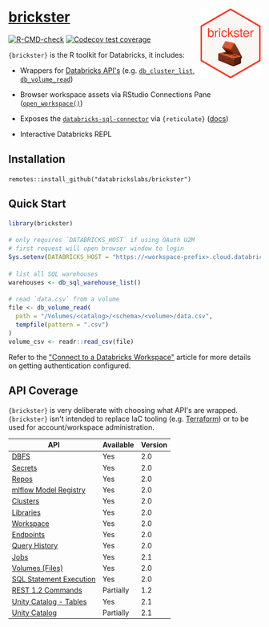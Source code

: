 # [brickster](https://databrickslabs.github.io/brickster/) <a href='https://databrickslabs.github.io/brickster/'><img src="man/figures/logo.png" align="right" height="139"/></a>

<!-- badges: start -->

[![R-CMD-check](https://github.com/databrickslabs/brickster/workflows/R-CMD-check/badge.svg)](https://github.com/databrickslabs/brickster/actions) [![Codecov test coverage](https://codecov.io/gh/zacdav-db/brickster/branch/main/graph/badge.svg)](https://app.codecov.io/gh/zacdav-db/brickster?branch=main)

<!-- badges: end -->

`{brickster}` is the R toolkit for Databricks, it includes:

-   Wrappers for [Databricks API's](https://docs.databricks.com/api/workspace/introduction) (e.g. [`db_cluster_list`](https://databrickslabs.github.io/brickster/reference/db_cluster_list.html), [`db_volume_read`](https://databrickslabs.github.io/brickster/reference/db_volume_read.html))

-   Browser workspace assets via RStudio Connections Pane ([`open_workspace()`](https://databrickslabs.github.io/brickster/reference/open_workspace.html))

-   Exposes the [`databricks-sql-connector`](https://github.com/databricks/databricks-sql-python) via `{reticulate}` ([docs](https://databrickslabs.github.io/brickster/reference/index.html#sql-connector))

-   Interactive Databricks REPL

## Installation

`remotes::install_github("databrickslabs/brickster")`

## Quick Start

``` r
library(brickster)

# only requires `DATABRICKS_HOST` if using OAuth U2M
# first request will open browser window to login
Sys.setenv(DATABRICKS_HOST = "https://<workspace-prefix>.cloud.databricks.com")

# list all SQL warehouses
warehouses <- db_sql_warehouse_list()

# read `data.csv` from a volume
file <- db_volume_read(
  path = "/Volumes/<catalog>/<schema>/<volume>/data.csv",
  tempfile(pattern = ".csv")
)
volume_csv <- readr::read_csv(file)
```

Refer to the ["Connect to a Databricks Workspace"](https://databrickslabs.github.io/brickster/articles/setup-auth.html) article for more details on getting authentication configured.

## API Coverage

`{brickster}` is very deliberate with choosing what API's are wrapped. `{brickster}` isn't intended to replace IaC tooling (e.g. [Terraform](#0)) or to be used for account/workspace administration.

| API | Available | Version |
|--------------------------------------------|--------------|--------------|
| [DBFS](https://docs.databricks.com/dev-tools/api/latest/dbfs.html) | Yes | 2.0 |
| [Secrets](https://docs.databricks.com/dev-tools/api/latest/secrets.html) | Yes | 2.0 |
| [Repos](https://docs.databricks.com/dev-tools/api/latest/repos.html) | Yes | 2.0 |
| [mlflow Model Registry](https://docs.databricks.com/dev-tools/api/latest/mlflow.html) | Yes | 2.0 |
| [Clusters](https://docs.databricks.com/dev-tools/api/latest/clusters.html) | Yes | 2.0 |
| [Libraries](https://docs.databricks.com/dev-tools/api/latest/libraries.html) | Yes | 2.0 |
| [Workspace](https://docs.databricks.com/dev-tools/api/latest/workspace.html) | Yes | 2.0 |
| [Endpoints](https://docs.databricks.com/sql/api/sql-endpoints.html) | Yes | 2.0 |
| [Query History](https://docs.databricks.com/sql/api/query-history.html) | Yes | 2.0 |
| [Jobs](https://docs.databricks.com/dev-tools/api/latest/jobs.html) | Yes | 2.1 |
| [Volumes (Files)](https://docs.databricks.com/api/workspace/files) | Yes | 2.0 |
| [SQL Statement Execution](https://docs.databricks.com/api/workspace/statementexecution) | Yes | 2.0 |
| [REST 1.2 Commands](https://docs.databricks.com/dev-tools/api/1.2/index.html) | Partially | 1.2 |
| [Unity Catalog - Tables](https://docs.databricks.com/api/workspace/tables) | Yes | 2.1 |
| [Unity Catalog](https://api-docs.databricks.com/rest/latest/unity-catalog-api-specification-2-1.html) | Partially | 2.1 |
